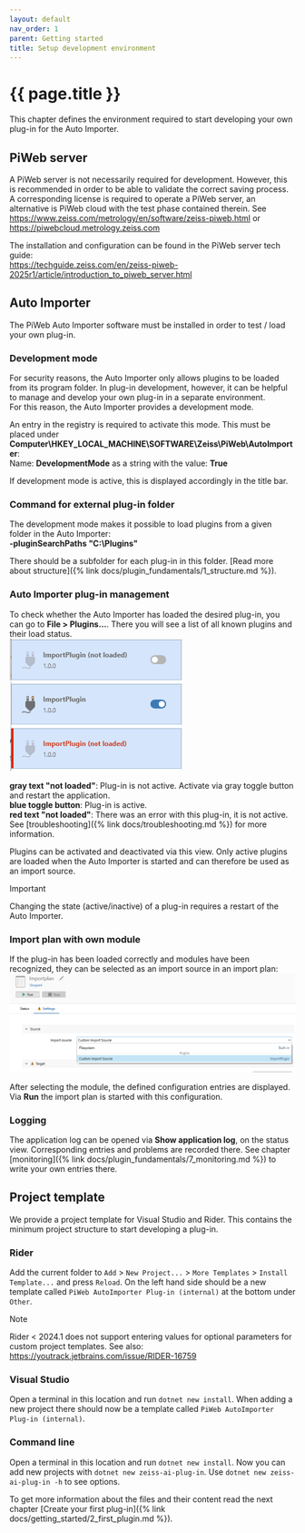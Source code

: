 ```yaml
---
layout: default
nav_order: 1
parent: Getting started
title: Setup development environment
---
```


# {{ page.title }}

<!---
Ziele:
- aufzeigen, was benötigt und wie eingerichtet wird, um ein Plug-in entwickeln zu können
 
Inhalt:
- Nutzung von Visual Studio / Rider / VS Code erwähnen
- Installation und Einrichtung von PiWeb
    - PiWeb Lizenz als Voraussetzung (PiWeb Cloud als Alternative)
    - PiWeb Server muss laufen
- Einrichtung des Auto Importers
    - Importplan anlegen, Zieldatenbank definieren, Importquelle festlegen
    - Aktivierung des Developer Mode für Auto Importer beschreiben
    - Verwendung Kommandozeilenparameter für Plug-in-Ordner erklären
- Template erwähnen, muss noch in GitHub bereitgestellt werden und auf Formats erweitert werden
--->

This chapter defines the environment required to start developing your own plug-in for the Auto Importer.

## PiWeb server
A PiWeb server is not necessarily required for development. However, this is recommended in order to be able to validate the correct saving process.
A corresponding license is required to operate a PiWeb server, an alternative is PiWeb cloud with the test phase contained therein. See https://www.zeiss.com/metrology/en/software/zeiss-piweb.html or https://piwebcloud.metrology.zeiss.com 

The installation and configuration can be found in the PiWeb server tech guide:\
https://techguide.zeiss.com/en/zeiss-piweb-2025r1/article/introduction_to_piweb_server.html

## Auto Importer
The PiWeb Auto Importer software must be installed in order to test / load your own plug-in.

### Development mode
For security reasons, the Auto Importer only allows plugins to be loaded from its program folder. In plug-in development, however, it can be helpful to manage and develop your own plug-in in a separate environment.\
For this reason, the Auto Importer provides a development mode.

An entry in the registry is required to activate this mode. This must be placed under **Computer\HKEY_LOCAL_MACHINE\SOFTWARE\Zeiss\PiWeb\AutoImporter**:\
Name: **DevelopmentMode** as a string with the value: **True**

If development mode is active, this is displayed accordingly in the title bar.

### Command for external plug-in folder
The development mode makes it possible to load plugins from a given folder in the Auto Importer:\
**-pluginSearchPaths "C:\Plugins"**

There should be a subfolder for each plug-in in this folder. [Read more about structure]({% link docs/plugin_fundamentals/1_structure.md %}).

### Auto Importer plug-in management
To check whether the Auto Importer has loaded the desired plug-in, you can go to **File > Plugins...**. There you will see a list of all known plugins and their load status.\
![Auto Importer plug-in management](../../assets/images/getting_started/1_plugin_states.png "Auto Importer plug-in management")

**gray text "not loaded"**: Plug-in is not active. Activate via gray toggle button and restart the application.\
**blue toggle button**: Plug-in is active.\
**red text "not loaded"**: There was an error with this plug-in, it is not active. See [troubleshooting]({% link docs/troubleshooting.md %}) for more information.

Plugins can be activated and deactivated via this view. Only active plugins are loaded when the Auto Importer is started and can therefore be used as an import source.

> [!IMPORTANT]
> Changing the state (active/inactive) of a plug-in requires a restart of the Auto Importer.

### Import plan with own module
If the plug-in has been loaded correctly and modules have been recognized, they can be selected as an import source in an import plan:\
![Auto Importer import source](../../assets/images/getting_started/1_import_source.png "Auto Importer import source")

After selecting the module, the defined configuration entries are displayed.\
Via **Run** the import plan is started with this configuration.

### Logging
The application log can be opened via **Show application log**, on the status view. Corresponding entries and problems are recorded there. See chapter [monitoring]({% link docs/plugin_fundamentals/7_monitoring.md %}) to write your own entries there.

## Project template
We provide a project template for Visual Studio and Rider. This contains the minimum project structure to start developing a plug-in.

<!-- Nach GitHub verschieben & Link bereitstellen -->

### Rider
Add the current folder to `Add` > `New Project...` > `More Templates` > `Install Template...` and press `Reload`.
On the left hand side should be a new template called `PiWeb AutoImporter Plug-in (internal)` at the bottom under `Other`.

> [!NOTE]
> Rider < 2024.1 does not support entering values for optional parameters for custom project templates.
See also: https://youtrack.jetbrains.com/issue/RIDER-16759

### Visual Studio
Open a terminal in this location and run `dotnet new install`.
When adding a new project there should now be a template called `PiWeb AutoImporter Plug-in (internal)`.

### Command line
Open a terminal in this location and run `dotnet new install`.
Now you can add new projects with `dotnet new zeiss-ai-plug-in`. Use `dotnet new zeiss-ai-plug-in -h` to see options.

To get more information about the files and their content read the next chapter [Create your first plug-in]({% link docs/getting_started/2_first_plugin.md %}).